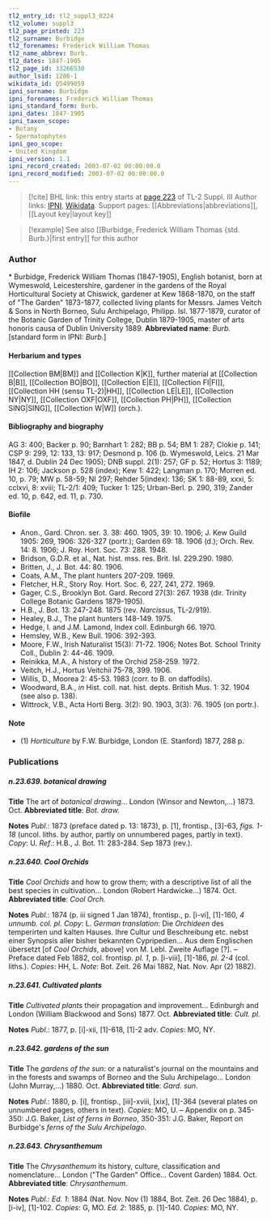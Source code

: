 ```yaml
---
tl2_entry_id: tl2_suppl3_0224
tl2_volume: suppl3
tl2_page_printed: 223
tl2_surname: Burbidge
tl2_forenames: Frederick William Thomas
tl2_name_abbrev: Burb.
tl2_dates: 1847-1905
tl2_page_id: 33266530
author_lsid: 1286-1
wikidata_id: Q5499059
ipni_surname: Burbidge
ipni_forenames: Frederick William Thomas
ipni_standard_form: Burb.
ipni_dates: 1847-1905
ipni_taxon_scope: 
- Botany
- Spermatophytes
ipni_geo_scope: 
- United Kingdom
ipni_version: 1.1
ipni_record_created: 2003-07-02 00:00:00.0
ipni_record_modified: 2003-07-02 00:00:00.0
---
```


> [!cite] BHL link: this entry starts at [page 223](https://www.biodiversitylibrary.org/page/33266530) of TL-2 Suppl. III
> Author links: [IPNI](https://www.ipni.org/a/1286-1), [Wikidata](https://www.wikidata.org/wiki/Q5499059). Support pages: [[Abbreviations|abbreviations]], [[Layout key|layout key]]

> [!example] See also [[Burbidge, Frederick William Thomas {std. Burb.}|first entry]] for this author

### Author

\* Burbidge, Frederick William Thomas (1847-1905), English botanist, born at Wymeswold, Leicestershire, gardener in the gardens of the Royal Horticultural Society at Chiswick, gardener at Kew 1868-1870, on the staff of "The Garden" 1873-1877, collected living plants for Messrs. James Veitch & Sons in North Borneo, Sulu Archipelago, Philipp. Isl. 1877-1879, curator of the Botanic Garden of Trinity College, Dublin 1879-1905, master of arts honoris causa of Dublin University 1889. 
**Abbreviated name**: *Burb.* \[standard form in IPNI: *Burb.*\]

#### Herbarium and types

[[Collection BM|BM]] and [[Collection K|K]], further material at [[Collection B|B]], [[Collection BO|BO]], [[Collection E|E]], [[Collection FI|FI]], [[Collection HH (sensu TL-2)|HH]], [[Collection LE|LE]], [[Collection NY|NY]], [[Collection OXF|OXF]], [[Collection PH|PH]], [[Collection SING|SING]], [[Collection W|W]] (orch.).

#### Bibliography and biography

AG 3: 400; Backer p. 90; Barnhart 1: 282; BB p. 54; BM 1: 287; Clokie p. 141; CSP 9: 299, 12: 133, 13: 917; Desmond p. 106 (b. Wymeswold, Leics. 21 Mar 1847, d. Dublin 24 Dec 1905); DNB suppl. 2(1): 257; GF p. 52; Hortus 3: 1189; IH 2: 106; Jackson p. 528 (index); Kew 1: 422; Langman p. 170; Morren ed. 10, p. 79; MW p. 58-59; NI 297; Rehder 5(index): 136; SK 1: 88-89, xxxi, 5: cclxvi, 8: xviii; TL-2/1: 409; Tucker 1: 125; Urban-Berl. p. 290, 319; Zander ed. 10, p. 642, ed. 11, p. 730.

#### Biofile

- Anon., Gard. Chron. ser. 3. 38: 460. 1905, 39: 10. 1906; J. Kew Guild 1905: 269, 1906: 326-327 (portr.); Garden 69: 18. 1906 (d.); Orch. Rev. 14: 8. 1906; J. Roy. Hort. Soc. 73: 288. 1948.
- Bridson, G.D.R. et al., Nat. hist. mss. res. Brit. Isl. 229.290. 1980.
- Britten, J., J. Bot. 44: 80. 1906.
- Coats, A.M., The plant hunters 207-209. 1969.
- Fletcher, H.R., Story Roy. Hort. Soc. 6, 227, 241, 272. 1969.
- Gager, C.S., Brooklyn Bot. Gard. Record 27(3): 267. 1938 (dir. Trinity College Botanic Gardens 1879-1905).
- H.B., J. Bot. 13: 247-248. 1875 (rev. *Narcissus*, TL-2/919).
- Healey, B.J., The plant hunters 148-149. 1975.
- Hedge, I. and J.M. Lamond, Index coll. Edinburgh 66. 1970.
- Hemsley, W.B., Kew Bull. 1906: 392-393.
- Moore, F.W., Irish Naturalist 15(3): 71-72. 1906; Notes Bot. School Trinity Coll., Dublin 2: 44-46. 1909.
- Reinikka, M.A., A history of the Orchid 258-259. 1972.
- Veitch, H.J., Hortus Veitchii 75-78, 399. 1906.
- Willis, D., Moorea 2: 45-53. 1983 (corr. to B. on daffodils).
- Woodward, B.A., *in* Hist. coll. nat. hist. depts. British Mus. 1: 32. 1904 (see also p. 138).
- Wittrock, V.B., Acta Horti Berg. 3(2): 90. 1903, 3(3): 76. 1905 (on portr.).

#### Note

- (1) *Horticulture* by F.W. Burbidge, London (E. Stanford) 1877, 288 p.

### Publications

##### n.23.639. botanical drawing

**Title**
The art of *botanical drawing*... London (Winsor and Newton,...) 1873. Oct.
**Abbreviated title**: *Bot. draw.*

**Notes**
*Publ*.: 1873 (preface dated p. 13: 1873), p. \[1\], frontisp., \[3\]-63, *figs. 1-18* (uncol. liths. by author, partly on unnumbered pages, partly in text). *Copy*: U.
*Ref*.: H.B., J. Bot. 11: 283-284. Sep 1873 (rev.).

##### n.23.640. Cool Orchids

**Title**
*Cool Orchids* and how to grow them; with a descriptive list of all the best species in cultivation... London (Robert Hardwicke...) 1874. Oct.
**Abbreviated title**: *Cool Orch.*

**Notes**
*Publ*.: 1874 (p. iii signed 1 Jan 1874), frontisp., p. \[i-vi\], \[1\]-160, *4 unnumb. col. pl. Copy*: L.
*German translation*: Die *Orchideen* des temperirten und kalten Hauses. Ihre Cultur und Beschreibung etc. nebst einer Synopsis aller bisher bekannten Cypripedien... Aus dem Englischen übersetzt \[of *Cool Orchids*, above\] von M. Lebl. Zweite Auflage \[?\]. – Preface dated Feb 1882, col. frontisp. *pl. 1*, p. \[i-viii\], \[1\]-186, *pl. 2-4* (col. liths.). *Copies*: HH, L.
*Note*: Bot. Zeit. 26 Mai 1882, Nat. Nov. Apr (2) 1882).

##### n.23.641. Cultivated plants

**Title**
*Cultivated plants* their propagation and improvement... Edinburgh and London (William Blackwood and Sons) 1877. Oct.
**Abbreviated title**: *Cult. pl.*

**Notes**
*Publ*.: 1877, p. \[i\]-xii, \[1\]-618, \[1\]-2 adv. *Copies*: MO, NY.

##### n.23.642. gardens of the sun

**Title**
The *gardens of the sun*: or a naturalist's journal on the mountains and in the forests and swamps of Borneo and the Sulu Archipelago... London (John Murray,...) 1880. Oct.
**Abbreviated title**: *Gard. sun*.

**Notes**
*Publ*.: 1880, p. \[i\], frontisp., \[iii\]-xviii, \[xix\], \[1\]-364 (several plates on unnumbered pages, others in text). *Copies*: MO, U. – Appendix on p. 345-350: J.G. Baker, *List of ferns in Borneo*, 350-351: J.G. Baker, Report on Burbidge's *ferns of the Sulu Archipelago*.

##### n.23.643. Chrysanthemum

**Title**
The *Chrysanthemum* its history, culture, classification and nomenclature... London ("The Garden" Office... Covent Garden) 1884. Oct.
**Abbreviated title**: *Chrysanthemum*.

**Notes**
*Publ*.: *Ed. 1*: 1884 (Nat. Nov. Nov (1) 1884, Bot. Zeit. 26 Dec 1884), p. \[i-iv\], \[1\]-102. *Copies*: G, MO.
*Ed. 2*: 1885, p. \[1\]-140. *Copies*: MO, NY.

